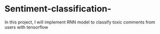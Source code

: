 # Sentiment-classification-
In this project, I will implement RNN model to classify toxic comments from users with tensorflow
